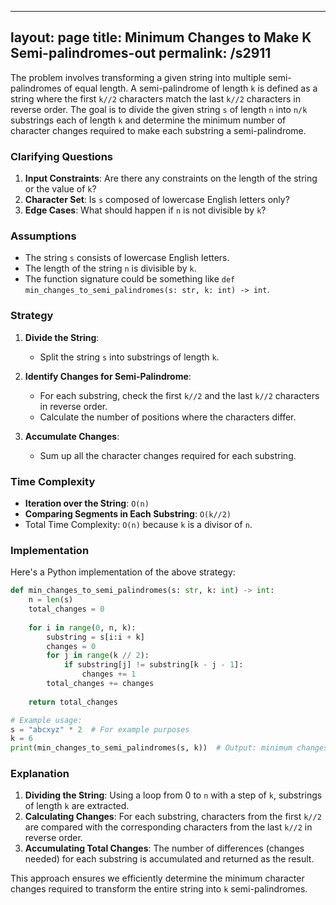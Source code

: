 
---
layout: page
title:  Minimum Changes to Make K Semi-palindromes-out
permalink: /s2911
---

The problem involves transforming a given string into multiple semi-palindromes of equal length. A semi-palindrome of length `k` is defined as a string where the first `k//2` characters match the last `k//2` characters in reverse order. The goal is to divide the given string `s` of length `n` into `n/k` substrings each of length `k` and determine the minimum number of character changes required to make each substring a semi-palindrome.

### Clarifying Questions
1. **Input Constraints**: Are there any constraints on the length of the string or the value of `k`?
2. **Character Set**: Is `s` composed of lowercase English letters only?
3. **Edge Cases**: What should happen if `n` is not divisible by `k`?

### Assumptions
- The string `s` consists of lowercase English letters.
- The length of the string `n` is divisible by `k`.
- The function signature could be something like `def min_changes_to_semi_palindromes(s: str, k: int) -> int`.

### Strategy

1. **Divide the String**:
   - Split the string `s` into substrings of length `k`.
   
2. **Identify Changes for Semi-Palindrome**:
   - For each substring, check the first `k//2` and the last `k//2` characters in reverse order.
   - Calculate the number of positions where the characters differ.
   
3. **Accumulate Changes**:
   - Sum up all the character changes required for each substring.

### Time Complexity

- **Iteration over the String**: `O(n)`
- **Comparing Segments in Each Substring**: `O(k//2)`
- Total Time Complexity: `O(n)` because `k` is a divisor of `n`.

### Implementation

Here's a Python implementation of the above strategy:

```python
def min_changes_to_semi_palindromes(s: str, k: int) -> int:
    n = len(s)
    total_changes = 0
    
    for i in range(0, n, k):
        substring = s[i:i + k]
        changes = 0
        for j in range(k // 2):
            if substring[j] != substring[k - j - 1]:
                changes += 1
        total_changes += changes
    
    return total_changes

# Example usage:
s = "abcxyz" * 2  # For example purposes
k = 6
print(min_changes_to_semi_palindromes(s, k))  # Output: minimum changes required
```

### Explanation

1. **Dividing the String**: Using a loop from 0 to `n` with a step of `k`, substrings of length `k` are extracted.
2. **Calculating Changes**: For each substring, characters from the first `k//2` are compared with the corresponding characters from the last `k//2` in reverse order.
3. **Accumulating Total Changes**: The number of differences (changes needed) for each substring is accumulated and returned as the result.

This approach ensures we efficiently determine the minimum character changes required to transform the entire string into `k` semi-palindromes.